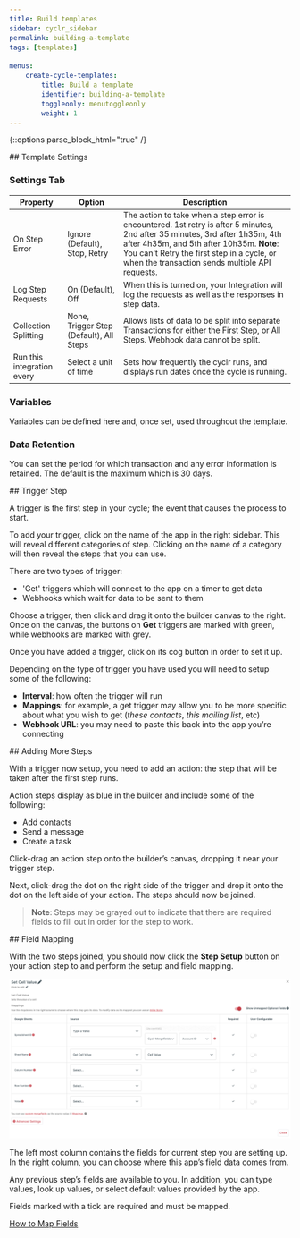 ```yaml
---
title: Build templates
sidebar: cyclr_sidebar
permalink: building-a-template
tags: [templates]

menus:
    create-cycle-templates:
        title: Build a template
        identifier: building-a-template
        toggleonly: menutoggleonly
        weight: 1
---
```

{::options parse_block_html="true" /}
<section class="card">
## Template Settings

### Settings Tab

| Property | Option |Description |
| --- | --- | --- |
| On Step Error | Ignore (Default), Stop, Retry | The action to take when a step error is encountered. 1st retry is after 5 minutes, 2nd after 35 minutes, 3rd after 1h35m, 4th after 4h35m, and 5th after 10h35m. **Note**: You can't Retry the first step in a cycle, or when the transaction sends multiple API requests.|
| Log Step Requests | On (Default), Off | When this is turned on, your Integration will log the requests as well as the responses in step data.|
| Collection Splitting | None, Trigger Step (Default), All Steps| Allows lists of data to be split into separate Transactions for either the First Step, or All Steps. Webhook data cannot be split. |
| Run this integration every | Select a unit of time | Sets how frequently the cyclr runs, and displays run dates once the cycle is running. |

### Variables

Variables can be defined here and, once set, used throughout the template.

### Data Retention

You can set the period for which transaction and any error information is retained.  The default is the maximum which is 30 days.


</section>
<section class="card">
## Trigger Step

A trigger is the first step in your cycle; the event that causes the process to start.

To add your trigger, click on the name of the app in the right sidebar. This will reveal different categories of step. Clicking on the name of a category will then reveal the steps that you can use.

There are two types of trigger:

*   'Get' triggers which will connect to the app on a timer to get data
*   Webhooks which wait for data to be sent to them

Choose a trigger, then click and drag it onto the builder canvas to the right. Once on the canvas, the buttons on **Get** triggers are marked with green, while webhooks are marked with grey.

Once you have added a trigger, click on its cog button in order to set it up.

Depending on the type of trigger you have used you will need to setup some of the following:

*   **Interval**: how often the trigger will run
*   **Mappings**: for example, a get trigger may allow you to be more specific about what you wish to get (_these contacts_, _this mailing list_, etc)
*   **Webhook URL**: you may need to paste this back into the app you’re connecting


</section>
<section class="card">
## Adding More Steps

With a trigger now setup, you need to add an action: the step that will be taken after the first step runs.

Action steps display as blue in the builder and include some of the following:

*   Add contacts
*   Send a message
*   Create a task

Click-drag an action step onto the builder’s canvas, dropping it near your trigger step.

Next, click-drag the dot on the right side of the trigger and drop it onto the dot on the left side of your action. The steps should now be joined.

> **Note**: Steps may be grayed out to indicate that there are required fields to fill out in order for the step to work.


</section>
<section class="card">
## Field Mapping

With the two steps joined, you should now click the **Step Setup** button on your action step to and perform the setup and field mapping.

![An example of the field mapping window.](./images/add-field-mapping.png)

The left most column contains the fields for current step you are setting up. In the right column, you can choose where this app’s field data comes from.

Any previous step’s fields are available to you. In addition, you can type values, look up values, or select default values provided by the app.

Fields marked with a tick are required and must be mapped.

[How to Map Fields](./field-mapping)

</section>
